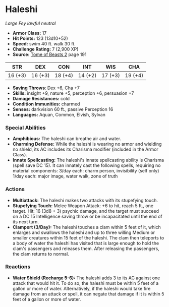 # Haleshi

*Large* *Fey* *lawful neutral*

- **Armor Class:** 17
- **Hit Points:** 123 (13d10+52)
- **Speed:** swim 40 ft. walk 30 ft.
- **Challenge Rating:** 7 (2,900 XP)
- **Source:** [Tome of Beasts 2](https://koboldpress.com/kpstore/product/tome-of-beasts-2-for-5th-edition) page 191

| STR | DEX | CON | INT | WIS | CHA |
| --- | --- | --- | --- | --- | --- |
| 16 (+3) | 16 (+3) | 18 (+4) | 14 (+2) | 17 (+3) | 19 (+4) |

- **Saving Throws**: Dex +6, Cha +7
- **Skills:** insight +9, nature +5, perception +6, persuasion +7
- **Damage Resistances:** cold
- **Condition Immunities:** charmed
- **Senses:** darkvision 60 ft., passive Perception 16
- **Languages:** Aquan, Common, Elvish, Sylvan

### Special Abilities

- **Amphibious:** The haleshi can breathe air and water.
- **Charming Defense:** While the haleshi is wearing no armor and wielding no shield, its AC includes its Charisma modifier (included in the Armor Class).
- **Innate Spellcasting:** The haleshi's innate spellcasting ability is Charisma (spell save DC 15). It can innately cast the following spells, requiring no material components:
3/day each: charm person, invisibility (self only)
1/day each: major image, water walk, zone of truth

### Actions

- **Multiattack:** The haleshi makes two attacks with its stupefying touch.
- **Stupefying Touch:** Melee Weapon Attack: +6 to hit, reach 5 ft., one target. Hit: 16 (3d8 + 3) psychic damage, and the target must succeed on a DC 15 Intelligence saving throw or be incapacitated until the end of its next turn.
- **Clamport (3/Day):** The haleshi touches a clam within 5 feet of it, which enlarges and swallows the haleshi and up to three willing Medium or smaller creatures within 15 feet of the haleshi. The clam then teleports to a body of water the haleshi has visited that is large enough to hold the clam's passengers and releases them. After releasing the passengers, the clam returns to normal.

### Reactions

- **Water Shield (Recharge 5-6):** The haleshi adds 3 to its AC against one attack that would hit it. To do so, the haleshi must be within 5 feet of a gallon or more of water. Alternatively, if the haleshi would take fire damage from an attack or spell, it can negate that damage if it is within 5 feet of a gallon or more of water.


